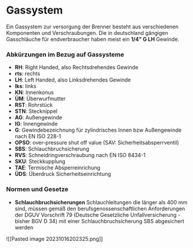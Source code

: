 # Gassystem
Ein Gassystem zur versorgung der Brenner besteht aus verschiedenen Komponenten und Verschraubungen. Die in deutschland gängigen Gasschläuche für endverbraucher haben meist ein **1/4" G LH** Gewinde.

### Abkürzungen im Bezug auf Gassysteme

* **RH**: Right Handed, also Rechtsdrehendes Gewinde
* **rts**: rechts
* **LH**: Left Handed, also Linksdrehendes Gewinde
* **lks**: links
* **KN**: Innenkonus
* **ÜM**: Überwurfmutter
* **RST**: Rohrstück
* **STN**: Stecknippel
* **AG**: Außengewinde
* **IG**: Innengewinde
* **G**: Gewindebezeichnung für zylindrisches Innen bzw Außengewinde nach EN ISO 228-1
* **OPSO**: over-pressure shut off value (SAV: Sicherheitsabsperrventil)
* **SBS**: Schlauchbruchsicherung
* **RVS**: Schneidringverschraubung nach EN ISO 8434-1
* **SKU**: Steckkupplung
* **TAE**: Termische Absperreinrichung
* **ÜDS**: Überdruck Sicherheitseinrichtung

### Normen und Gesetze

* **Schlauchbruchsicherungen** Schlauchleitungen die länger als 400 mm sind, müssen gemäß den berufsgenossenschaftlichen Anforderungen der DGUV Vorschrift 79 (Deutsche Gesetzliche Unfallversicherung - bisher BGV D 34) mit einer Schlauchbruchsicherung SBS abgesichert werden

![[Pasted image 20231016202325.png]]
<!-- siehe https://wechange.de/group/knoblauchfahne-2/document/gassystem/ -->
